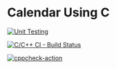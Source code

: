 # Calendar Using C

[![Unit Testing](https://github.com/sami-ks-ha/Calendar-using-C/actions/workflows/unit-test.yml/badge.svg)](https://github.com/sami-ks-ha/Calendar-using-C/actions/workflows/unit-test.yml)

[![C/C++ CI - Build Status](https://github.com/sami-ks-ha/Calendar-using-C/actions/workflows/c-build.yml/badge.svg)](https://github.com/sami-ks-ha/Calendar-using-C/actions/workflows/c-build.yml)

[![cppcheck-action](https://github.com/sami-ks-ha/Calendar-using-C/actions/workflows/cppcheck.yml/badge.svg)](https://github.com/sami-ks-ha/Calendar-using-C/actions/workflows/cppcheck.yml)
